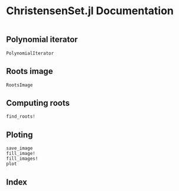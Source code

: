 
# ChristensenSet.jl Documentation

```@contents
```

## Polynomial iterator

```@docs
PolynomialIterator
```

## Roots image

```@docs
RootsImage
```

## Computing roots

```@docs
find_roots!
```

## Ploting

```@docs
save_image
fill_image!
fill_images!
plot
```

## Index

```@index
```
